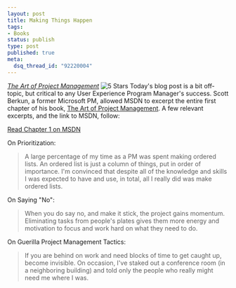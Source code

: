 ```yaml
--- 
layout: post
title: Making Things Happen
tags: 
- Books
status: publish
type: post
published: true
meta: 
  dsq_thread_id: "92220004"
---
```

<em><a href="http://www.amazon.com/gp/redirect.html?link_code=ur2&tag=sixdollarchim-20&camp=1789&creative=9325&location=http%3A%2F%2Fwww.amazon.com%2Fgp%2Fproduct%2F0596007868">The Art of Project Management</a></em> <img src="http://www.brethorsting.com/uidesign/images/stars_5.gif" alt="5 Stars" />
  Today's blog post is a bit off-topic, but critical to any User Experience Program Manager's success. Scott Berkun, a former Microsoft PM, allowed MSDN to excerpt the entire first chapter of his book, <a href="http://www.amazon.com/gp/redirect.html?link_code=ur2&tag=sixdollarchim-20&camp=1789&creative=9325&location=http%3A%2F%2Fwww.amazon.com%2Fgp%2Fproduct%2F0596007868">The Art of Project Management</a>. A few relevant excerpts, and the link to MSDN, follow:

  <a href="http://msdn.microsoft.com/library/default.asp?url=/library/en-us/dnlong/html/aspm_ch13.asp">Read Chapter 1 on MSDN</a>

  On Prioritization:
  <blockquote>A large percentage of my time as a PM was spent making ordered lists. An ordered list is just a column of things, put in order of importance. I'm convinced that despite all of the knowledge and skills I was expected to have and use, in total, all I really did was make ordered lists.</blockquote>

  On Saying "No":
  <blockquote>When you do say no, and make it stick, the project gains momentum. Eliminating tasks from people's plates gives them more energy and motivation to focus and work hard on what they need to do. </blockquote>

  On Guerilla Project Management Tactics:
  <blockquote>If you are behind on work and need blocks of time to get caught up, become invisible. On occasion, I've staked out a conference room (in a neighboring building) and told only the people who really might need me where I was.</blockquote>
